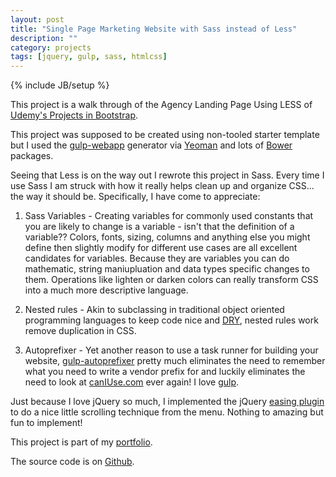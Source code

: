 ```yaml
---
layout: post
title: "Single Page Marketing Website with Sass instead of Less"
description: ""
category: projects
tags: [jquery, gulp, sass, htmlcss]
---
```

{% include JB/setup %}

This project is a walk through of the Agency Landing Page Using LESS of [Udemy's Projects in Bootstrap](https://www.udemy.com/learn-bootstrap-development-by-building-10-projects/learn/#/). 

This project was supposed to be created using non-tooled starter template but I used the [gulp-webapp](https://github.com/yeoman/generator-gulp-webapp) generator via [Yeoman](http://yeoman.io/) and lots of [Bower]() packages.

Seeing that Less is on the way out I rewrote this project in Sass. Every time I use Sass I am struck with how it really helps clean up and organize CSS... the way it should be. Specifically, I have come to appreciate:

1. Sass Variables - Creating variables for commonly used constants that you are likely to change is a variable - isn't that the definition of a variable?? Colors, fonts, sizing, columns and anything else you might define then slightly modify for different use cases are all excellent candidates for variables. Because they are variables you can do mathematic, string maniupluation and data types specific changes to them. Operations like lighten or darken colors can really transform CSS into a much more descriptive language.

2. Nested rules - Akin to subclassing in traditional object oriented programming languages to keep code nice and [DRY](https://en.wikipedia.org/wiki/Don%27t_repeat_yourself), nested rules work remove duplication in CSS. 

3. Autoprefixer - Yet another reason to use a task runner for building your website, [gulp-autoprefixer](https://github.com/sindresorhus/gulp-autoprefixer) pretty much eliminates the need to remember what you need to write a vendor prefix for and luckily eliminates the need to look at [canIUse.com](http://caniuse.com/) ever again! I love [gulp](http://gulpjs.com/).

Just because I love jQuery so much, I implemented the jQuery [easing plugin](http://gsgd.co.uk/sandbox/jquery/easing/) to do a nice little scrolling technique from the menu. Nothing to amazing but fun to implement!

This project is part of my [portfolio](http://ric.mclaughlin.today/prj_btstrp_agency).

The source code is on [Github](https://github.com/ricmclaughlin/prj_btstrp_agency).